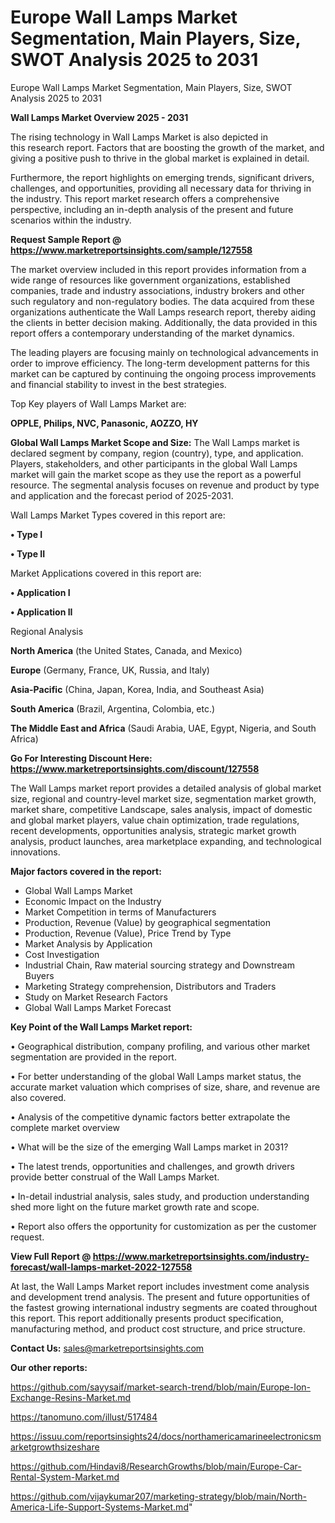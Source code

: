 # Europe Wall Lamps Market Segmentation, Main Players, Size, SWOT Analysis 2025 to 2031
Europe Wall Lamps Market Segmentation, Main Players, Size, SWOT Analysis 2025 to 2031

<Strong> Wall Lamps Market Overview 2025 - 2031</strong>

The rising technology in Wall Lamps Market is also depicted in this research report. Factors that are boosting the growth of the market, and giving a positive push to thrive in the global market is explained in detail.

Furthermore, the report highlights on emerging trends, significant drivers, challenges, and opportunities, providing all necessary data for thriving in the industry. This report market research offers a comprehensive perspective, including an in-depth analysis of the present and future scenarios within the industry.

<strong>Request Sample Report @ <a href=https://www.marketreportsinsights.com/sample/127558>https://www.marketreportsinsights.com/sample/127558</a></strong>

The market overview included in this report provides information from a wide range of resources like government organizations, established companies, trade and industry associations, industry brokers and other such regulatory and non-regulatory bodies. The data acquired from these organizations authenticate the Wall Lamps research report, thereby aiding the clients in better decision making. Additionally, the data provided in this report offers a contemporary understanding of the market dynamics.

The leading players are focusing mainly on technological advancements in order to improve efficiency. The long-term development patterns for this market can be captured by continuing the ongoing process improvements and financial stability to invest in the best strategies.

Top Key players of Wall Lamps Market are:

<strong>OPPLE, Philips, NVC, Panasonic, AOZZO, HY</strong>

<strong><b>Global Wall Lamps Market Scope and Size:</b></strong>
The Wall Lamps market is declared segment by company, region (country), type, and application. Players, stakeholders, and other participants in the global Wall Lamps market will gain the market scope as they use the report as a powerful resource. The segmental analysis focuses on revenue and product by type and application and the forecast period of 2025-2031.

Wall Lamps Market Types covered in this report are:

<strong>• Type I

• Type II</strong>

Market Applications covered in this report are:

<strong>• Application I

• Application II</strong> 

Regional Analysis

<strong>North America</strong> (the United States, Canada, and Mexico)

<strong>Europe</strong> (Germany, France, UK, Russia, and Italy)

<strong>Asia-Pacific</strong> (China, Japan, Korea, India, and Southeast Asia)

<strong>South America</strong> (Brazil, Argentina, Colombia, etc.)

<strong>The Middle East and Africa</strong> (Saudi Arabia, UAE, Egypt, Nigeria, and South Africa)

<strong>Go For Interesting Discount Here: <a href=https://www.marketreportsinsights.com/discount/127558>https://www.marketreportsinsights.com/discount/127558</a></strong>

The Wall Lamps market report provides a detailed analysis of global market size, regional and country-level market size, segmentation market growth, market share, competitive Landscape, sales analysis, impact of domestic and global market players, value chain optimization, trade regulations, recent developments, opportunities analysis, strategic market growth analysis, product launches, area marketplace expanding, and technological innovations.

<strong><b>Major factors covered in the report:</b></strong>
<ul>
  <li>Global Wall Lamps Market </li>
  <li>Economic Impact on the Industry</li>
  <li>Market Competition in terms of Manufacturers</li>
  <li>Production, Revenue (Value) by geographical segmentation</li>
  <li>Production, Revenue (Value), Price Trend by Type</li>
  <li>Market Analysis by Application</li>
  <li>Cost Investigation</li>
  <li>Industrial Chain, Raw material sourcing strategy and Downstream Buyers</li>
  <li>Marketing Strategy comprehension, Distributors and Traders</li>
  <li>Study on Market Research Factors</li>
  <li>Global Wall Lamps Market Forecast</li>
</ul>

<strong><b>Key Point of the Wall Lamps Market report:</b></strong>

• Geographical distribution, company profiling, and various other market segmentation are provided in the report.

• For better understanding of the global Wall Lamps market status, the accurate market valuation which comprises of size, share, and revenue are also covered.

• Analysis of the competitive dynamic factors better extrapolate the complete market overview

• What will be the size of the emerging Wall Lamps market in 2031?

• The latest trends, opportunities and challenges, and growth drivers provide better construal of the Wall Lamps Market.

• In-detail industrial analysis, sales study, and production understanding shed more light on the future market growth rate and scope.

• Report also offers the opportunity for customization as per the customer request.

<strong><b>View Full Report @ <a href=https://www.marketreportsinsights.com/industry-forecast/wall-lamps-market-2022-127558>https://www.marketreportsinsights.com/industry-forecast/wall-lamps-market-2022-127558</a></b></strong>


At last, the Wall Lamps Market report includes investment come analysis and development trend analysis. The present and future opportunities of the fastest growing international industry segments are coated throughout this report. This report additionally presents product specification, manufacturing method, and product cost structure, and price structure.

<strong>Contact Us:</strong>
sales@marketreportsinsights.com

<strong>Our other reports:</strong>

<a href=https://github.com/sayysaif/market-search-trend/blob/main/Europe-Ion-Exchange-Resins-Market.md>https://github.com/sayysaif/market-search-trend/blob/main/Europe-Ion-Exchange-Resins-Market.md</a>

<a href=https://tanomuno.com/illust/517484>https://tanomuno.com/illust/517484</a>

<a href=https://issuu.com/reportsinsights24/docs/northamericamarineelectronicsmarketgrowthsizeshare>https://issuu.com/reportsinsights24/docs/northamericamarineelectronicsmarketgrowthsizeshare</a>

<a href=https://github.com/Hindavi8/ResearchGrowths/blob/main/Europe-Car-Rental-System-Market.md>https://github.com/Hindavi8/ResearchGrowths/blob/main/Europe-Car-Rental-System-Market.md</a>

<a href=https://github.com/vijaykumar207/marketing-strategy/blob/main/North-America-Life-Support-Systems-Market.md>https://github.com/vijaykumar207/marketing-strategy/blob/main/North-America-Life-Support-Systems-Market.md</a>"
